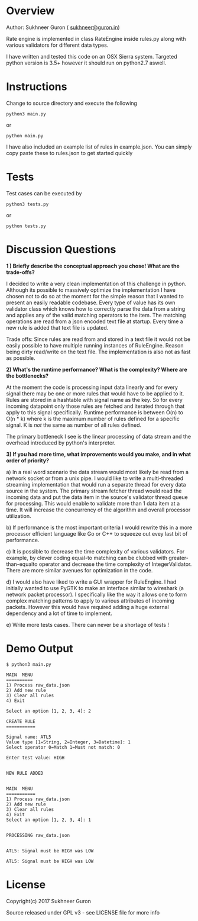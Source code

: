 Overview
=========
Author: Sukhneer Guron ( sukhneer@guron.in)

Rate engine is implemented in class RateEngine inside rules.py along with various validators for different data types.

I have written and tested this code on an OSX Sierra system. Targeted python version is 3.5+ however it should run on python2.7 aswell.

Instructions
============

Change to source directory and execute the following

`python3 main.py`

or

`python main.py`

I have also included an example list of rules in example.json. You can simply copy paste these to rules.json to get started quickly

Tests
=====

Test cases can be executed by

`python3 tests.py`

or 

`python tests.py`


Discussion Questions
====================


**1 ) Briefly describe the conceptual approach you chose! What are the trade-offs?**

I decided to write a very clean implementation of this challenge in python. Although its possible to massively optimize the implementation I have chosen not to do so at the moment for the simple reason that I wanted to present an easily readable codebase. Every type of value has its own validator class which knows how to correctly parse the data from a string and applies any of the valid matching operators to the item. The matching operations are read from a json encoded text file at startup. Every time a new rule is added that text file is updated.

Trade offs:
Since rules are read from and stored in a text file it would not be easily possible to have multiple running instances of RuleEngine. Reason being dirty read/write on the text file. The implementation is also not as fast as possible. 


**2) What's the runtime performance? What is the complexity? Where are the bottlenecks?**

At the moment the code is processing input data linearly and for every signal there may be one or more rules that would have to be applied to it. Rules are stored in a hashtable with signal name as the key. So for every incoming datapoint only those rules are fetched and iterated through that apply to this signal specifically. Runtime performance is between O(n) to O(n * k) where k is the maximum number of rules defined for a specific signal. K is *not* the same as number of all rules defined.

The primary bottleneck I see is the linear processing of data stream and the overhead introduced by python's interpreter.


**3) If you had more time, what improvements would you make, and in what order of priority?**

a) In a real word scenario the data stream would most likely be read from a network socket or from a unix pipe. I would like to write a multi-threaded streaming implementation that would run a separate thread for every data source in the system. The primary stream fetcher thread would read the incoming data and put the data item in the source's validator thread queue for processing. This would enable to validate more than 1 data item at a time. It will increase the concurrency of the algorithm and overall processor utilization.

b) If performance is the most important criteria I would rewrite this in a more processor efficient language like Go or C++ to squeeze out evey last bit of performance.

c) It is possible to decrease the time complexity of various validators. For example, by clever coding equal-to matching can be clubbed with greater-than-equalto operator and decrease the time complexity of IntegerValidator. There are more similar avenues for optimization in the code.

d) I would also have liked to write a GUI wrapper for RuleEngine. I had initially wanted to use PyGTK to make an interface similar to wireshark (a network packet processor). I specifically like the way it allows one to form complex matching patterns to apply to various attributes of incoming packets. However this would have required adding a huge external dependency and a lot of time to implement.

e) Write more tests cases. There can never be a shortage of tests !


Demo Output
===========

~~~~
$ python3 main.py

MAIN  MENU
==========
1) Process raw_data.json
2) Add new rule
3) Clear all rules
4) Exit

Select an option [1, 2, 3, 4]: 2

CREATE RULE
===========

Signal name: ATL5
Value type [1=String, 2=Integer, 3=Datetime]: 1
Select operator 0=Match 1=Must not match: 0

Enter test value: HIGH


NEW RULE ADDED


MAIN  MENU
===========
1) Process raw_data.json
2) Add new rule
3) Clear all rules
4) Exit
Select an option [1, 2, 3, 4]: 1


PROCESSING raw_data.json


ATL5: Signal must be HIGH was LOW

ATL5: Signal must be HIGH was LOW
~~~~


License
=======
Copyright(c) 2017 Sukhneer Guron

Source released under GPL v3 - see LICENSE file for more info
